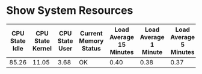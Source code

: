 # Show System Resources
| CPU State Idle | CPU State Kernel | CPU State User | Current Memory Status | Load Average 15 Minutes | Load Average 1 Minute | Load Average 5 Minutes | Memory Buffers | Memory Cached | Memory Usage Free | Memory Usage Total | Memory Usage Used | Processes Running | Processes Total | VM Free | VM Total |
| -------------- | ---------------- | -------------- | --------------------- | ----------------------- | --------------------- | ---------------------- | -------------- | ------------- | ----------------- | ------------------ | ----------------- | ----------------- | --------------- | ------- | -------- |
| 85.26 | 11.05 | 3.68 | OK | 0.40 | 0.38 | 0.37 | 114068 | 2297380 | 4450280 | 8159464 | 3709184 | 1 | 675 | 0 | 0 |